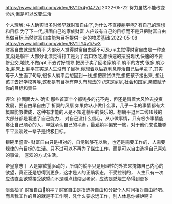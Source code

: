 
https://www.bilibili.com/video/BV1Dr4y1472d  2022-05-22
努力虽然不能改变命运,但是可以改变生活

个人理解: 牛人确实很多时候早就财富自由了,为什么不直接躺平呢?  有自己的理想和目标  为了下一代,巩固自己的家族财富
 人应该有自己的目标而不是只把财富自由当做目标,当然财富自由能为目标提供一定的物质基础
2022-05-08
https://www.bilibili.com/video/BV1TY4y1i7w3  
财富自由就是想躺平
大部分人觉得财富自由遥不可及,up主觉得财富自由是一种态度,就是躺平
大部分北漂觉得打工是为了混口饭吃,想快速的摆脱现状,快速的不要挤公交,地铁,不做ppt,不去讨好领导,把房子卖了回老家躺平,躺平的方式
   很多,躺沙发,躺床上
躺平其实是人生没有了目标,你想着以后靠利息养活自己后半辈子,其实等于人生画了句号,很多人躺平后想回到一线,想把房贷供完,想把孩子接出来,
  想让孩子去好学校等等,这都是有目标有奔头有想法的
//这是家庭,社会和国家,亲戚赋予你的目标和责任

评论:
拉面面大人
确实 那些首富个个都钱多的花不完，但还是冒着大风险去投资发展，要自由早自由了
折翼的风扇
如果你从小做什么事，几乎一半的事情都有大概率能够做成，这种有才能的人是不知道躺平的快乐的。想躺平退居二线18线的大部分都是看透了自己能力，
对自己没什么信心，从小做事情，只有极少事情能够让自己顺心的人，早就承认自己的平庸，最爱躺平偏安一旅，对于他们来说能够平平淡淡过一辈子是终极目标。

银碗里盛雪-
财富自由只是相对的，自觉钱够花以后，也还是需要工作的，人需要规律的有目标的生活。只不过可以不再为了谋生工作，而是可以自由选择自己喜欢的事做，
喜欢的方式生活。

帝皇意志丨
人是靠欲望驱动的，所谓的躺平只是用理性的外衣来掩饰自己内心的欲望，真正还是想得到更多，这才是人的正确状态，不受控制的，
人生只有一次应该直面欲望接受欲望而不是赚点钱缩回老家，应该是燃烧生命得到更多

淡蓝柚子
财富自由🟰躺平？财富自由是指选择自由和分配个人时间相对自由好吧。而且我工作的目的就是不工作啊，凭什么要永远工作，别人休息你嫉妒啊？